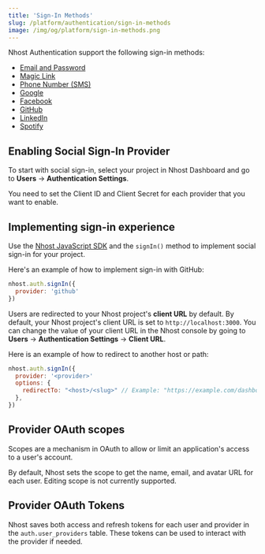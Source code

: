 ```yaml
---
title: 'Sign-In Methods'
slug: /platform/authentication/sign-in-methods
image: /img/og/platform/sign-in-methods.png
---
```


Nhost Authentication support the following sign-in methods:

- [Email and Password](/platform/authentication/sign-in-with-email-and-password)
- [Magic Link](/platform/authentication/sign-in-with-magic-link)
- [Phone Number (SMS)](/platform/authentication/sign-in-with-phone-number-sms)
- [Google](/platform/authentication/sign-in-with-google)
- [Facebook](/platform/authentication/sign-in-with-facebook)
- [GitHub](/platform/authentication/sign-in-with-github)
- [LinkedIn](/platform/authentication/sign-in-with-linkedin)
- [Spotify](/platform/authentication/sign-in-with-spotify)

## Enabling Social Sign-In Provider

To start with social sign-in, select your project in Nhost Dashboard and go to **Users** → **Authentication Settings**.

You need to set the Client ID and Client Secret for each provider that you want to enable.

## Implementing sign-in experience

Use the [Nhost JavaScript SDK](/reference/javascript) and the `signIn()` method to implement social sign-in for your project.

Here's an example of how to implement sign-in with GitHub:

```js
nhost.auth.signIn({
  provider: 'github'
})
```

Users are redirected to your Nhost project's **client URL** by default. By default, your Nhost project's client URL is set to `http://localhost:3000`. You can change the value of your client URL in the Nhost console by going to **Users** → **Authentication Settings** → **Client URL**.

Here is an example of how to redirect to another host or path:

```js
nhost.auth.signIn({
  provider: '<provider>'
  options: {
    redirectTo: "<host>/<slug>" // Example: "https://example.com/dashboard"
  },
})
```

## Provider OAuth scopes

Scopes are a mechanism in OAuth to allow or limit an application's access to a user's account.

By default, Nhost sets the scope to get the name, email, and avatar URL for each user. Editing scope is not currently supported.

## Provider OAuth Tokens

Nhost saves both access and refresh tokens for each user and provider in the `auth.user_providers` table. These tokens can be used to interact with the provider if needed.
